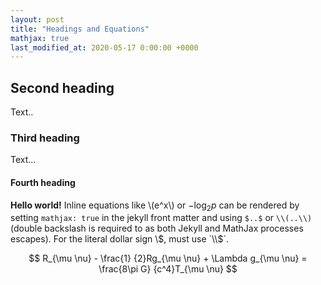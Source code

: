 ```yaml
---
layout: post
title: "Headings and Equations"
mathjax: true
last_modified_at: 2020-05-17 0:00:00 +0000
---
```


## Second heading

Text..

### Third heading

Text...

#### Fourth heading

**Hello world!** Inline equations like \\(e^x\\) or $-\log_2 p$ can be rendered by setting `mathjax: true` in the jekyll front matter and using `$..$` or `\\(..\\)` (double backslash is required to as both Jekyll and MathJax processes escapes). For the literal dollar sign \\$, must use `\\$`.

$$ R_{\mu \nu} - \frac{1} {2}Rg_{\mu \nu} + \Lambda g_{\mu \nu} = \frac{8\pi G} {c^4}T_{\mu \nu} $$
